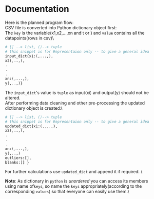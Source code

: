 # Documentation

Here is the planned program flow:\
CSV file is converted into Python dictionary object first:\
The `key` is the variable(x1,x2,...,xn and t or ) and `value` contains all the datapoints(rows in csv)\

```python
# [] --> list, ()--> tuple
# this snippet is for Representaion only -- to give a general idea
input_dict{x1:(,...,),
x2(,..,),
.
.
.
xn:(,...,),
y(,..,)}
```

The `input_dict`'s value is `tuple` as input(xi) and output(y) should not be altered.\
After performing data cleaning and other pre-processing the updated dictionary object is created:\

```python
# [] --> list, ()--> tuple
# this snippet is for Representaion only -- to give a general idea
updated_dict{x1:(,...,),
x2(,..,),
.
.
.
xn:(,...,),
y(,..,)
outliers:[],
blanks:[] }
```

For further calculations use `updated_dict` and append it if required. \

**Note**: As dictionary in `python` is _unordered_ you can access its members using name of`keys`, so name the `keys` appropriately(according to the corresponding `values`) so that everyone can easily use them.\
